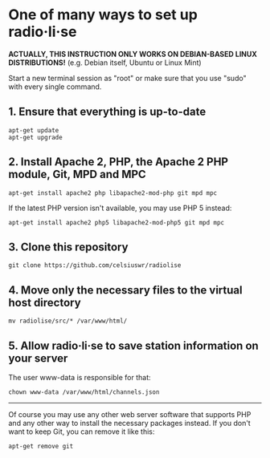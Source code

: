 # One of many ways to set up radio·li·se

**ACTUALLY, THIS INSTRUCTION ONLY WORKS ON DEBIAN-BASED LINUX DISTRIBUTIONS!** (e.g. Debian itself, Ubuntu or Linux Mint)

Start a new terminal session as "root" or make sure that you use "sudo" with every single command.

## 1. Ensure that everything is up-to-date

    apt-get update
    apt-get upgrade
    
## 2. Install Apache 2, PHP, the Apache 2 PHP module, Git, MPD and MPC
    
    apt-get install apache2 php libapache2-mod-php git mpd mpc
    
If the latest PHP version isn't available, you may use PHP 5 instead:

    apt-get install apache2 php5 libapache2-mod-php5 git mpd mpc
    
## 3. Clone this repository
    
    git clone https://github.com/celsiuswr/radiolise
    
## 4. Move only the necessary files to the virtual host directory
    
    mv radiolise/src/* /var/www/html/
    
## 5. Allow radio·li·se to save station information on your server

The user www-data is responsible for that:
    
    chown www-data /var/www/html/channels.json
-----
Of course you may use any other web server software that supports PHP and any other way to install the necessary packages instead. If you don't want to keep Git, you can remove it like this:

    apt-get remove git
